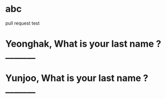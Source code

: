 # abc
pull request test

# Yeonghak, What is your last name ?_______ 
# Yunjoo, What is your last name ?_______
